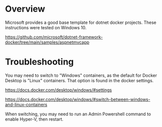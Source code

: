 # Overview
Microsoft provides a good base template for dotnet docker projects. These instructions were tested on Windows 10.

https://github.com/microsoft/dotnet-framework-docker/tree/main/samples/aspnetmvcapp

# Troubleshooting
You may need to switch to "Windows" containers, as the default for Docker Desktop is "Linux" containers. That option is found in the docker settings.

https://docs.docker.com/desktop/windows/#settings

https://docs.docker.com/desktop/windows/#switch-between-windows-and-linux-containers

When switching, you may need to run an Admin Powershell command to enable Hyper-V, then restart.